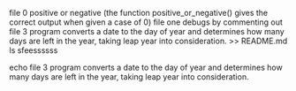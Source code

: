 file 0 positive or negative (the function positive_or_negative() gives the correct output when given a case of 0)
file one debugs by commenting out
file 3 program converts a date to the day of year and determines how many days are left in the year, taking leap year into consideration. >> README.md
ls
sfeessssss












echo file 3 program converts a date to the day of year and determines how many days are left in the year, taking leap year into consideration.
